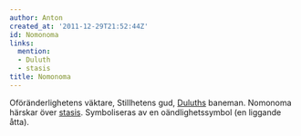 ```yaml
---
author: Anton
created_at: '2011-12-29T21:52:44Z'
id: Nomonoma
links:
  mention:
  - Duluth
  - stasis
title: Nomonoma
---
```


Oföränderlighetens väktare, Stillhetens gud, [Duluths] baneman. Nomonoma härskar över [stasis].
Symboliseras av en oändlighetssymbol (en liggande åtta).

  [Duluths]: Duluth
  [stasis]: stasis
